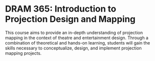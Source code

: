 # DRAM 365: Introduction to Projection Design and Mapping

This course aims to provide an in-depth understanding of projection mapping in the context of theatre and entertainment design. Through a combination of theoretical and hands-on learning, students will gain the skills necessary to conceptualize, design, and implement projection mapping projects.